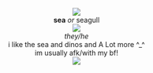 <p align="center">
 <img src="https://cdn.discordapp.com/attachments/640704471042883654/992973750385508382/anchor_line2.gif"><br>
 <b>sea</b> <i>or</i> seagull<br>
 <img src="https://cdn.discordapp.com/attachments/640704471042883654/992971380289196143/swimd.gif"><br>
 <i>they/he</i><br>
 i like the sea and dinos and A Lot more ^_^<br>
 im usually afk/with my bf!<br>
 <img src="https://cdn.discordapp.com/attachments/640704471042883654/992973750385508382/anchor_line2.gif">
</p>
